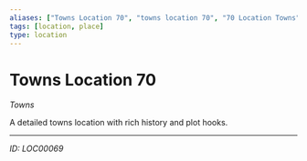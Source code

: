 ```yaml
---
aliases: ["Towns Location 70", "towns location 70", "70 Location Towns"]
tags: [location, place]
type: location
---
```


# Towns Location 70

*Towns*

A detailed towns location with rich history and plot hooks.

---
*ID: LOC00069*